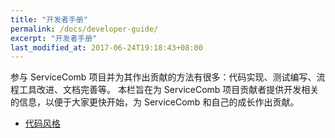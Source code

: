 ```yaml
---
title: "开发者手册"
permalink: /docs/developer-guide/
excerpt: "开发者手册"
last_modified_at: 2017-06-24T19:18:43+08:00
---
```


参与 ServiceComb 项目并为其作出贡献的方法有很多：代码实现、测试编写、流程工具改进、文档完善等。 
本栏旨在为 ServiceComb 项目贡献者提供开发相关的信息，以便于大家更快开始，为 ServiceComb 和自己的成长作出贡献。

* [代码风格](/docs/code-style)
